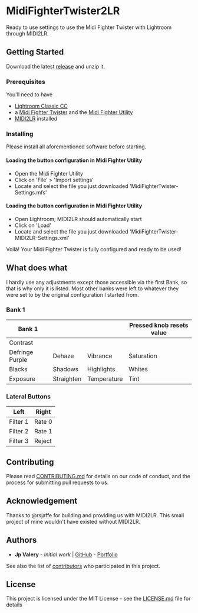 # MidiFighterTwister2LR
Ready to use settings to use the Midi Fighter Twister with Lightroom through MIDI2LR.

## Getting Started

Download the latest [release](https://github.com/jpvalery/MidiFighterTwister2LR/releases) and unzip it.

### Prerequisites

You'll need to have
* [Lightroom Classic CC](https://www.adobe.com/products/photoshop-lightroom.html)
* a [Midi Fighter Twister](https://store.djtechtools.com/products/midi-fighter-twister) and the [Midi Fighter Utility](https://store.djtechtools.com/products/midi-fighter-twister#downloads_and_support)
* [MIDI2LR](https://rsjaffe.github.io/MIDI2LR/) installed

### Installing

Please install all aforementioned software before starting.

#### Loading the button configuration in Midi Fighter Utility
* Open the Midi Fighter Utility
* Click on 'File' > 'Import settings'
* Locate and select the file you just downloaded 'MidiFighterTwister-Settings.mfs'

#### Loading the button configuration in Midi Fighter Utility
* Open Lightroom; MIDI2LR should automatically start
* Click on 'Load'
* Locate and select the file you just downloaded 'MidiFighterTwister-MIDI2LR-Settings.xml'

Voilà! Your Midi Fighter Twister is fully configured and ready to be used!

## What does what

I hardly use any adjustments except those accessible via the first Bank,
so that is why only it is listed. Most other banks were left to whatever
they were set to by the original configuration I started from.

### Bank 1

| Bank 1 |   |   | Pressed knob resets value |
|--------|---|---|---------------------------|
| Contrast |            |             |            |
| Defringe Purple | Dehaze | Vibrance | Saturation |
| Blacks   | Shadows    | Highlights  | Whites     |
| Exposure | Straighten | Temperature | Tint       |

### Lateral Buttons

| Left          | Right       |
|---------------|-------------|
| Filter 1      | Rate 0      |
| Filter 2      | Rate 1      |
| Filter 3      | Reject      |

## Contributing

Please read [CONTRIBUTING.md](https://github.com/jpvalery/MidiFighterTwister2LR/blob/master/CONTRIBUTING.md) for details on our code of conduct, and the process for submitting pull requests to us.

## Acknowledgement

Thanks to @rsjaffe for building and providing us with MIDI2LR. This small project of mine wouldn't have existed without MIDI2LR.

## Authors

* **Jp Valery** - *Initial work* | [GitHub](https://github.com/jpvalery) - [Portfolio](https://jpvalery.photo)

See also the list of [contributors](https://github.com/jpvalery/MidiFighterTwister2LR/graphs/contributors) who participated in this project.

## License

This project is licensed under the MIT License - see the [LICENSE.md](LICENSE.md) file for details
